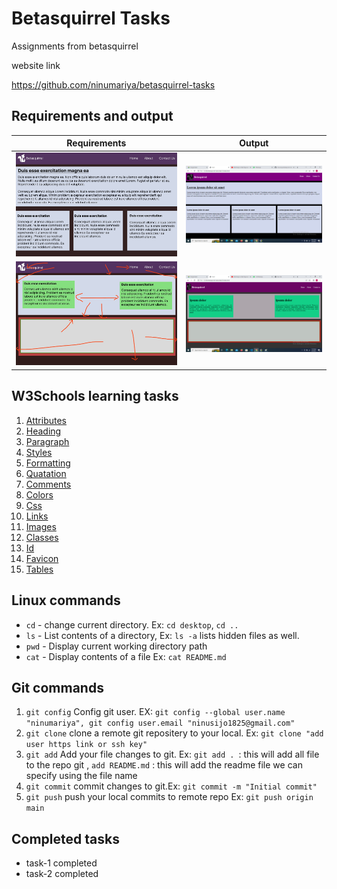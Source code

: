 # Betasquirrel Tasks

Assignments from betasquirrel

website link

https://github.com/ninumariya/betasquirrel-tasks

## Requirements and output

| Requirements                                          | Output                                     |
| ----------------------------------------------------- | ------------------------------------------ |
| ![Task 1](images/requirement/task-1-requirements.jpg) | ![Task 1](images/output/task-1-output.png) |
| ![Task 2](images/requirement/task-2-requirement.jpg)  | ![Task 2](images/output/task-2-output.png) |

## W3Schools learning tasks

1. [Attributes](https://www.w3schools.com/html/html_attributes.asp)
2. [Heading](https://www.w3schools.com/html/html_headings.asp)
3. [Paragraph](https://www.w3schools.com/html/html_paragraphs.asp)
4. [Styles](https://www.w3schools.com/html/html_styles.asp)
5. [Formatting](https://www.w3schools.com/html/html_formatting.asp)
6. [Quatation](https://www.w3schools.com/html/html_quotation_elements.asp)
7. [Comments](https://www.w3schools.com/html/html_comments.asp)
8. [Colors](https://www.w3schools.com/html/html_colors.asp)
9. [Css](https://www.w3schools.com/html/html_css.asp)
10. [Links](https://www.w3schools.com/html/html_links.asp)
11. [Images](https://www.w3schools.com/html/html_images.asp)
12. [Classes](https://www.w3schools.com/html/html_classes.asp)
13. [Id](https://www.w3schools.com/html/html_id.asp)
14. [Favicon](https://www.w3schools.com/html/html_favicon.asp)
15. [Tables](https://www.w3schools.com/html/html_tables.asp)

## Linux commands

- `cd` - change current directory. Ex: `cd desktop`, `cd ..`
- `ls` - List contents of a directory, Ex: `ls -a` lists hidden files as well.
- `pwd` - Display current working directory path
- `cat` - Display contents of a file Ex: `cat README.md`

## Git commands

1. `git config` Config git user. EX: `git config --global user.name "ninumariya", git config user.email "ninusijo1825@gmail.com"`
2. `git clone` clone a remote git repositery to your local. Ex: `git clone "add user https link or ssh key"`
3. `git add` Add your file changes to git. Ex: `git add . `: this will add all file to the repo git ,
   `add README.md` : this will add the readme file we can specify using the file name
4. `git commit` commit changes to git.Ex: `git commit -m "Initial commit"`
5. `git push` push your local commits to remote repo Ex: `git push origin main`

## Completed tasks

- task-1 completed
- task-2 completed
